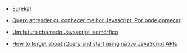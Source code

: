 * [Eureka!](http://braziljs.org/blog/eureka/)

* [Quero aprender ou conhecer melhor Javascript. Por onde começar](http://www.luiztiago.com/post/34760239764/quero-aprender-ou-conhecer-melhor-javascript-pori)

* [Um futuro chamado Javascript Isomórfico](https://medium.com/pensamentos-js/um-futuro-chamado-javascript-isomorfico-fa43af60d132)

* [How to forget about jQuery and start using native JavaScript APIs](http://blog.romanliutikov.com/post/63383858003/how-to-forget-about-jquery-and-start-using-native)
